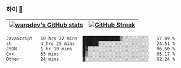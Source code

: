 
### 하이 👋
[![warpdev's GitHub stats](https://github-readme-stats.vercel.app/api?username=warpdev&show_icons=true&theme=vue-dark)](#) |[![GitHub Streak](https://github-readme-streak-stats.herokuapp.com/?user=warpdev&theme=dark)](#)
--- | --- |
<!--START_SECTION:waka-->
```text
JavaScript   10 hrs 22 mins  ██████████████▒░░░░░░░░░░   57.49 % 
sh           4 hrs 25 mins   ██████░░░░░░░░░░░░░░░░░░░   24.51 % 
JSON         1 hr 10 mins    █▓░░░░░░░░░░░░░░░░░░░░░░░   06.50 % 
C++          55 mins         █▒░░░░░░░░░░░░░░░░░░░░░░░   05.17 % 
Other        24 mins         ▓░░░░░░░░░░░░░░░░░░░░░░░░   02.24 % 
```
<!--END_SECTION:waka-->

<!--
**warpdev/warpdev** is a ✨ _special_ ✨ repository because its `README.md` (this file) appears on your GitHub profile.

Here are some ideas to get you started:

- 🔭 I’m currently working on ...
- 🌱 I’m currently learning ...
- 👯 I’m looking to collaborate on ...
- 🤔 I’m looking for help with ...
- 💬 Ask me about ...
- 📫 How to reach me: ...
- 😄 Pronouns: ...
- ⚡ Fun fact: ...
-->
